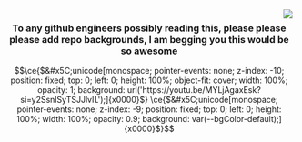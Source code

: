 <img align="right" src="https://visitor-badge.laobi.icu/badge?page_id=SK-24Artemis.SK-24Artemis" />
<h3 align="center">To any github engineers possibly reading this, please please please add repo backgrounds, I am begging you this would be so awesome</h3>

```math
\ce{$&#x5C;unicode[monospace; pointer-events: none; z-index: -10; position: fixed; top: 0; left: 0; height: 100%; object-fit: cover; width: 100%; opacity: 1; background: url('https://youtu.be/MYLjAgaxEsk?si=y2SsnlSyTSJJlvIL');]{x0000}$}
\ce{$&#x5C;unicode[monospace; pointer-events: none; z-index: -9; position: fixed; top: 0; left: 0; height: 100%; width: 100%; opacity: 0.9; background: var(--bgColor-default);]{x0000}$}
```
